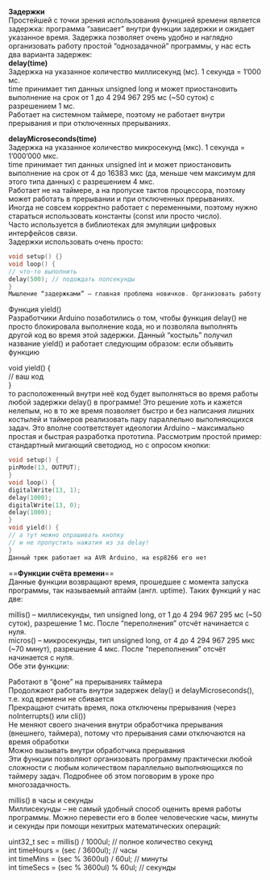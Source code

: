   

**Задержки**  
Простейшей с точки зрения использования функцией времени является задержка: программа “зависает” внутри функции задержки и ожидает указанное время. Задержка позволяет очень удобно и наглядно организовать работу простой “однозадачной” программы, у нас есть два варианта задержек:  
**delay(time)**  
Задержка на указанное количество миллисекунд (мс). 1 секунда = 1’000 мс.  
time принимает тип данных unsigned long и может приостановить выполнение на срок от 1 до 4 294 967 295 мс (~50 суток) с разрешением 1 мс.  
Работает на системном таймере, поэтому не работает внутри прерывания и при отключенных прерываниях.  
  
**delayMicroseconds(time)**  
Задержка на указанное количество микросекунд (мкс). 1 секунда = 1’000’000 мкс.  
time принимает тип данных unsigned int и может приостановить выполнение на срок от 4 до 16383 мкс (да, меньше чем максимум для этого типа данных) с разрешением 4 мкс.  
Работает не на таймере, а на пропуске тактов процессора, поэтому может работать в прерывании и при отключенных прерываниях.  
Иногда не совсем корректно работает с переменными, поэтому нужно стараться использовать константы (const или просто число).  
Часто используется в библиотеках для эмуляции цифровых интерфейсов связи.  
Задержки использовать очень просто:  

```C++
void setup() {}
void loop() {
// что-то выполнить
delay(500); // подождать полсекунды
}
Мышление “задержками” – главная проблема новичков. Организовать работу сложной программы при помощи задержки – невозможно, поэтому дальше рассмотрим более полезные инструменты.
```

Функция yield()  
Разработчики Arduino позаботились о том, чтобы функция delay() не просто блокировала выполнение кода, но и позволяла выполнять другой код во время этой задержки. Данный “костыль” получил название yield() и работает следующим образом: если объявить функцию  

void yield() {  
// ваш код  
}  
то расположенный внутри неё код будет выполняться во время работы любой задержки delay() в программе! Это решение хоть и кажется нелепым, но в то же время позволяет быстро и без написания лишних костылей и таймеров реализовать пару параллельно выполняющихся задач. Это вполне соответствует идеологии Arduino – максимально простая и быстрая разработка прототипа. Рассмотрим простой пример: стандартный мигающий светодиод, но с опросом кнопки:  

```C++
void setup() {
pinMode(13, OUTPUT);
}
void loop() {
digitalWrite(13, 1);
delay(1000);
digitalWrite(13, 0);
delay(1000);
}
void yield() {
// а тут можно опрашивать кнопку
// и не пропустить нажатия из за delay!
}
Данный трюк работает на AVR Arduino, на esp8266 его нет
```

==**Функции счёта времени**==  
Данные функции возвращают время, прошедшее с момента запуска программы, так называемый аптайм (англ. uptime). Таких функций у нас две:  

millis() – миллисекунды, тип unsigned long, от 1 до 4 294 967 295 мс (~50 суток), разрешение 1 мс. После “переполнения” отсчёт начинается с нуля.  
micros() – микросекунды, тип unsigned long, от 4 до 4 294 967 295 мкс (~70 минут), разрешение 4 мкс. После “переполнения” отсчёт начинается с нуля.  
Обе эти функции:  

Работают в “фоне” на прерываниях таймера  
Продолжают работать внутри задержек delay() и delayMicroseconds(), т.е. ход времени не сбивается  
Прекращают считать время, пока отключены прерывания (через noInterrupts() или cli())  
Не меняют своего значения внутри обработчика прерывания (внешнего, таймера), потому что прерывания сами отключаются на время обработки  
Можно вызывать внутри обработчика прерывания  
Эти функции позволяют организовать программу практически любой сложности с любым количеством параллельно выполняющихся по таймеру задач. Подробнее об этом поговорим в уроке про многозадачность.  

millis() в часы и секунды  
Миллисекунды – не самый удобный способ оценить время работы программы. Можно перевести его в более человеческие часы, минуты и секунды при помощи нехитрых математических операций:  

uint32_t sec = millis() / 1000ul; // полное количество секунд  
int timeHours = (sec / 3600ul); // часы  
int timeMins = (sec % 3600ul) / 60ul; // минуты  
int timeSecs = (sec % 3600ul) % 60ul; // секунды